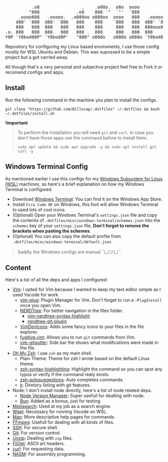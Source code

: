 <pre>
          .o8                .    .o88o.  o8o  oooo
         "888              .o8    888 `"  `"'  `888
     .oooo888   .ooooo.  .o888oo o888oo  oooo   888   .ooooo.   .oooo.o
    d88' `888  d88' `88b   888    888    `888   888  d88' `88b d88(  "8
    888   888  888   888   888    888     888   888  888ooo888 `"Y88b.
.o. 888   888  888   888   888 .  888     888   888  888    .o o.  )88b
Y8P `Y8bod88P" `Y8bod8P'   "888" o888o   o888o o888o `Y8bod8P' 8""888P'
</pre>

Repository for configuring my Linux based enviroments, I use those config mostly for WSL Ubuntu and Debian. This was supossed to be a simple project but a got carried away.

All though that's a very personal and subjective project feel free to Fork it or recomend configs and apps.

## Install

Run the following command in the machine you plan to install the configs.

```shell
git clone "https://github.com/Billocap/.dotfiles" ~/.dotfiles && bash ~/.dotfiles/install.sh
```

**!important**

> To perform the installation you will need `git` and `curl`. In case you don't have those apps use the command bellow to install them.
> ```shell
> sudo apt update && sudo apt upgrade -y && sudo apt install git curl -y
> ```

## Windows Terminal Config

As mentioned earlier I use this configs for my [Windows Subsystem for Linux (WSL)](https://learn.microsoft.com/en-us/windows/wsl/install) machines, so here's a brief explanation on how my Windows Terminal is configured.

- Download [Windows Terminal](https://apps.microsoft.com/store/detail/windows-terminal/9N0DX20HK701?hl=pt-br&gl=br&icid=CNavAppsWindowsApps): You can find it on the Windows App Store.
- Install `Fira Code NF` on Windows, this font will allow Windows Terminal to used lots of cool icons.
- (Optional) Open your Windows Terminal's `settings.json` file and copy the contents of `.dotfiles/misc/windows-terminal/schemes.json` into the `schemes` key of your `settings.json` file, **Don't forget to remove the brackets when pasting the schemes**.
- (Optional) You can also copy the default profile from `.dotfiles/misc/windows-terminal/default.json`.

> Saddly the Windows configs are manual ¯\\\_(ツ)\_/¯.

## Content

Here's a list of all the deps and apps I configured:

- [Vim](https://www.vim.org): I opted for Vim because I wanted to keep my text editor simple as I used Vscode for work.
    - [vim-plug](https://github.com/junegunn/vim-plug): Plugin Manager for Vim. Don't forget to run a `:PlugInstall` once you open Vim.
    - [NERDTree](https://github.com/preservim/nerdtree): For better navigation in the files folder.
        - [vim-nerdtree-syntax-highlight](https://github.com/tiagofumo/vim-nerdtree-syntax-highlight)
        - [nerdtree-git-plugin](https://github.com/xuyuanp/nerdtree-git-plugin)
    - [VimDevIcons](https://github.com/ryanoasis/vim-devicons): Adds some fancy icons to your files in the file explorer.
    - [fugitive.vim](https://github.com/tpope/vim-fugitive): Allows you to run `git` commands from Vim.
    - [vim-gitgutter](https://github.com/airblade/vim-gitgutter): Side bar the shows what modifications were made in the file.
- [Oh My Zsh](https://github.com/ohmyzsh/ohmyzsh): I use `zsh` as my main shell.
    - Plain Theme: Theme for zsh I wrote based on the default Linux theme.
    - [zsh-syntax-highlighting](https://github.com/zsh-users/zsh-syntax-highlighting): Highlight the command so you can spot any typos or verify if the command realy exists.
    - [zsh-autosuggestions](https://github.com/zsh-users/zsh-autosuggestions): Auto completes commands.
    - [k](https://github.com/supercrabtree/k): Diretory listing with git features.
- Node: I don't install node directly, here's a list of node related deps.
    - [Node Version Manager](https://github.com/nvm-sh/nvm): Super usefull for dealling with node.
    - [Bun](https://bun.sh): Added as a bonus, just for testing.
- [Meilisearch](https://www.meilisearch.com): Used at my job as a search engine.
- [Wget](https://www.gnu.org/software/wget/): Necessary for running Vscode on WSL.
- [Man](https://linux.die.net/man/): More descriptive help pages for commands.
- [FFmpeg](https://ffmpeg.org): Usefull for dealing with all kinds of files.
- [SSH](https://linux.die.net/man/1/ssh): For secure shell.
- [Git](https://git-scm.com): For version control.
- [Unzip](https://linux.die.net/man/1/unzip): Dealling with `zip` files.
- [FIGlet](http://www.figlet.org): ASCII art headers.
- [curl](https://curl.se): For requesting data.
- [NASM](https://www.nasm.us): For assembly programming.
